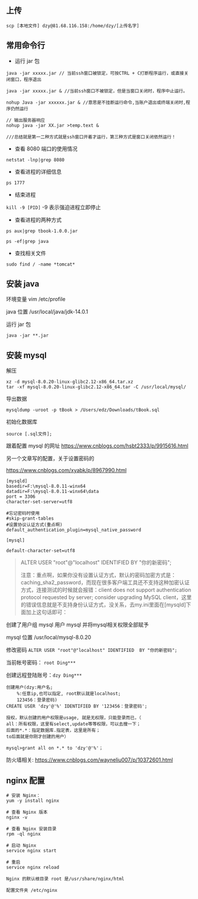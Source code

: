 ## 上传

`scp [本地文件] dzy@81.68.116.158:/home/dzy/[上传名字]`  

## 常用命令行

- 运行 jar 包

```
java -jar xxxxx.jar // 当前ssh窗口被锁定，可按CTRL + C打断程序运行，或直接关闭窗口，程序退出

java -jar xxxxx.jar & //当前ssh窗口不被锁定，但是当窗口关闭时，程序中止运行。

nohup Java -jar xxxxxx.jar & //意思是不挂断运行命令,当账户退出或终端关闭时,程序仍然运行

// 输出服务器响应
nohup java -jar XX.jar >temp.text &

///总结就是第一二种方式就是ssh窗口开着才运行，第三种方式是窗口关闭依然运行！
```

- 查看 8080 端口的使用情况 

`netstat -lnp|grep 8080 `  

- 查看进程的详细信息

`ps 1777`  

- 结束进程

`kill -9 [PID]` -9 表示强迫进程立即停止 

- 查看进程的两种方式

``` 
ps aux|grep tbook-1.0.0.jar

ps -ef|grep java 
```

- 查找相关文件

`sudo find / -name *tomcat*`

## 安装 java

环境变量 vim /etc/profile 

java 位置 /usr/local/java/jdk-14.0.1 

运行 jar 包

```
java -jar **.jar
```

## 安装 mysql

解压
```
xz -d mysql-8.0.20-linux-glibc2.12-x86_64.tar.xz
tar -xf mysql-8.0.20-linux-glibc2.12-x86_64.tar -C /usr/local/mysql/
```

导出数据
```
mysqldump -uroot -p tBook > /Users/edz/Downloads/tBook.sql 
```

初始化数据库
```
source [.sql文件];
```

跟着配置 mysql 的网址 https://www.cnblogs.com/hsbt2333/p/9915616.html

另一个文章写的配置，关于设置密码的

https://www.cnblogs.com/xyabk/p/8967990.html

```
[mysqld]
basedir=F:\mysql-8.0.11-winx64
datadir=F:\mysql-8.0.11-winx64\data 
port = 3306
character-set-server=utf8

#忘记密码时使用
#skip-grant-tables
#设置协议认证方式(重点啊)
default_authentication_plugin=mysql_native_password

[mysql]

default-character-set=utf8
```

> ALTER USER "root"@"localhost" IDENTIFIED  BY "你的新密码";
> 
> 注意：重点啊，如果你没有设置认证方式，默认的密码加密方式是：caching_sha2_password，而现在很多客户端工具还不支持这种加密认证方式，连接测试的时候就会报错：client does not support  authentication protocol requested by server; consider upgrading MySQL client，这里的错误信息就是不支持身份认证方式，没关系，去my.ini里面在[mysqld]下面加上这句话即可：


创建了用户组 mysql 用户 mysql 并将mysql相关权限全部赋予 

mysql 位置 /usr/local/mysql-8.0.20

修改密码 `ALTER USER "root"@"localhost" IDENTIFIED  BY "你的新密码";`

当前帐号密码： `root Ding***`

创建远程登陆账号：`dzy Ding***`  

```
创建用户(dzy:用户名; 
	%:任意ip,也可以指定, root默认就是localhost;
	123456：登录密码)
CREATE USER 'dzy'@'%' IDENTIFIED BY '123456：登录密码';

授权，默认创建的用户权限是usage, 就是无权限，只能登录而已，（
all：所有权限，这里有select,update等等权限，可以去搜一下；
后面的*.*：指定数据库.指定表，这里是所有；
to后面就是你刚才创建的用户）

mysql>grant all on *.* to 'dzy'@'%'；
```

防火墙相关: https://www.cnblogs.com/wayneliu007/p/10372601.html

## nginx 配置

```
# 安装 Nginx：
yum -y install nginx  

# 查看 Nginx 版本
nginx -v

# 查看 Nginx 安装目录
rpm -ql nginx

# 启动 Nginx
service nginx start

# 重启
service nginx reload

Nginx 的默认根目录 root 是/usr/share/nginx/html

配置文件夹 /etc/nginx
```





